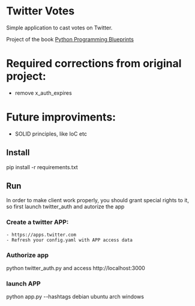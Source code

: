 
# Twitter Votes

Simple application to cast votes on Twitter.

Project of the book [Python Programming Blueprints](https://www.packtpub.com/mapt/book/application_development/9781786468161?utm_source=all%20updates&utm_campaign=a532fdc6a6-Mapt_new_title_releases_25_01_18&utm_medium=email&utm_term=0_c970747b22-a532fdc6a6-169822065&mc_cid=a532fdc6a6&mc_eid=b722ebf882)

# Required corrections from original project:
 - remove x_auth_expires

# Future improviments:
 - SOLID principles, like IoC etc

## Install

pip install -r requirements.txt

## Run

In order to make client work properly,  you should grant special rights to it, so first launch twitter_auth and autorize the 
app

### Create a twitter APP:
    - https://apps.twitter.com
    - Refresh your config.yaml with APP access data

### Authorize app 
python twitter_auth.py and access http://localhost:3000

### launch APP

python app.py --hashtags debian ubuntu arch windows
